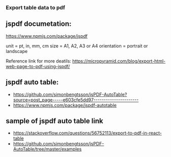 ### Export table data to pdf

## jspdf documetation:

https://www.npmjs.com/package/jspdf

unit = pt, in, mm, cm 
size =  A1, A2, A3 or A4
orientation = portrait or landscape

Reference link for more deatils: https://micropyramid.com/blog/export-html-web-page-to-pdf-using-jspdf/

## jspdf auto table:

- https://github.com/simonbengtsson/jsPDF-AutoTable?source=post_page-----e603cfe5dd97----------------------
- https://www.npmjs.com/package/jspdf-autotable

## sample of jspdf auto table link
- https://stackoverflow.com/questions/56752113/export-to-pdf-in-react-table
- https://github.com/simonbengtsson/jsPDF-AutoTable/tree/master/examples



